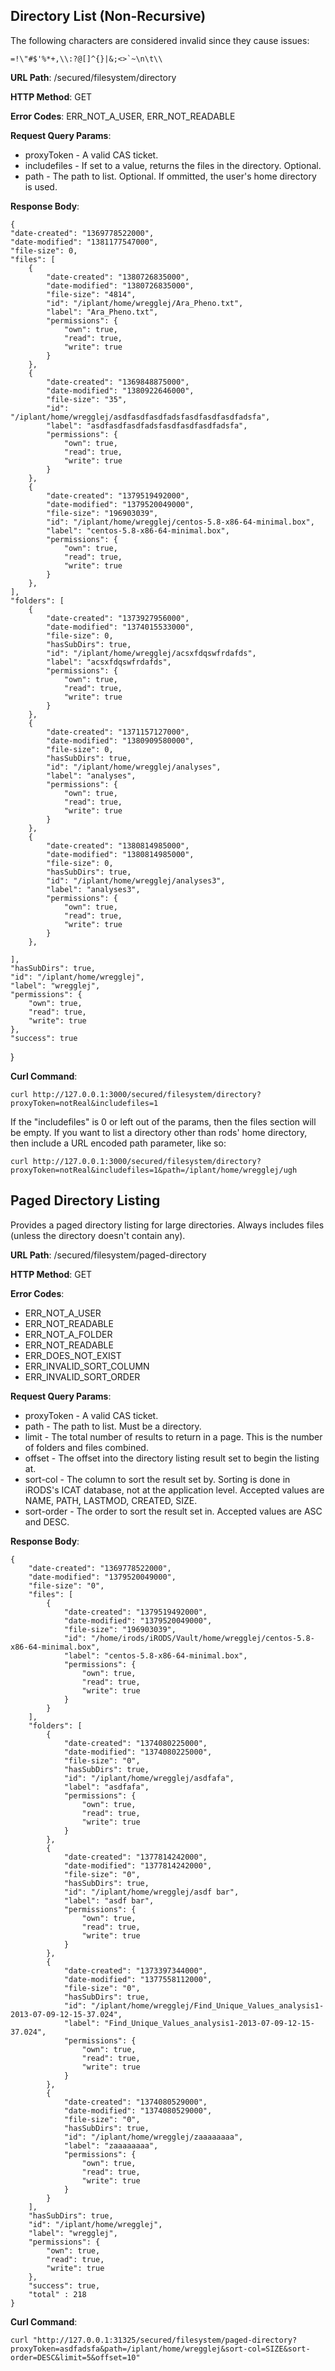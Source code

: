 Directory List (Non-Recursive)
------------------------------

The following characters are considered invalid since they cause issues:

    =!\"#$'%*+,\\:?@[]^{}|&;<>`~\n\t\\

__URL Path__: /secured/filesystem/directory

__HTTP Method__: GET

__Error Codes__: ERR_NOT_A_USER, ERR_NOT_READABLE

__Request Query Params__:

* proxyToken - A valid CAS ticket.
* includefiles - If set to a value, returns the files in the directory. Optional.
* path - The path to list. Optional. If ommitted, the user's home directory is used.

__Response Body__:

    {
    "date-created": "1369778522000",
    "date-modified": "1381177547000",
    "file-size": 0,
    "files": [
        {
            "date-created": "1380726835000",
            "date-modified": "1380726835000",
            "file-size": "4814",
            "id": "/iplant/home/wregglej/Ara_Pheno.txt",
            "label": "Ara_Pheno.txt",
            "permissions": {
                "own": true,
                "read": true,
                "write": true
            }
        },
        {
            "date-created": "1369848875000",
            "date-modified": "1380922646000",
            "file-size": "35",
            "id": "/iplant/home/wregglej/asdfasdfasdfadsfasdfasdfasdfadsfa",
            "label": "asdfasdfasdfadsfasdfasdfasdfadsfa",
            "permissions": {
                "own": true,
                "read": true,
                "write": true
            }
        },
        {
            "date-created": "1379519492000",
            "date-modified": "1379520049000",
            "file-size": "196903039",
            "id": "/iplant/home/wregglej/centos-5.8-x86-64-minimal.box",
            "label": "centos-5.8-x86-64-minimal.box",
            "permissions": {
                "own": true,
                "read": true,
                "write": true
            }
        },
    ],
    "folders": [
        {
            "date-created": "1373927956000",
            "date-modified": "1374015533000",
            "file-size": 0,
            "hasSubDirs": true,
            "id": "/iplant/home/wregglej/acsxfdqswfrdafds",
            "label": "acsxfdqswfrdafds",
            "permissions": {
                "own": true,
                "read": true,
                "write": true
            }
        },
        {
            "date-created": "1371157127000",
            "date-modified": "1380909580000",
            "file-size": 0,
            "hasSubDirs": true,
            "id": "/iplant/home/wregglej/analyses",
            "label": "analyses",
            "permissions": {
                "own": true,
                "read": true,
                "write": true
            }
        },
        {
            "date-created": "1380814985000",
            "date-modified": "1380814985000",
            "file-size": 0,
            "hasSubDirs": true,
            "id": "/iplant/home/wregglej/analyses3",
            "label": "analyses3",
            "permissions": {
                "own": true,
                "read": true,
                "write": true
            }
        },

    ],
    "hasSubDirs": true,
    "id": "/iplant/home/wregglej",
    "label": "wregglej",
    "permissions": {
        "own": true,
        "read": true,
        "write": true
    },
    "success": true
}

__Curl Command__:

    curl http://127.0.0.1:3000/secured/filesystem/directory?proxyToken=notReal&includefiles=1

If the "includefiles" is 0 or left out of the params, then the files section will be empty.
If you want to list a directory other than rods' home directory, then include a URL encoded
path parameter, like so:

    curl http://127.0.0.1:3000/secured/filesystem/directory?proxyToken=notReal&includefiles=1&path=/iplant/home/wregglej/ugh


Paged Directory Listing
-----------------------

Provides a paged directory listing for large directories. Always includes files (unless the directory doesn't contain any).

__URL Path__: /secured/filesystem/paged-directory

__HTTP Method__: GET

__Error Codes__:

* ERR_NOT_A_USER
* ERR_NOT_READABLE
* ERR_NOT_A_FOLDER
* ERR_NOT_READABLE
* ERR_DOES_NOT_EXIST
* ERR_INVALID_SORT_COLUMN
* ERR_INVALID_SORT_ORDER

__Request Query Params__:

* proxyToken - A valid CAS ticket.
* path - The path to list. Must be a directory.
* limit - The total number of results to return in a page. This is the number of folders and files combined.
* offset - The offset into the directory listing result set to begin the listing at.
* sort-col - The column to sort the result set by. Sorting is done in iRODS's ICAT database, not at the application level. Accepted values are NAME, PATH, LASTMOD, CREATED, SIZE.
* sort-order - The order to sort the result set in. Accepted values are ASC and DESC.

__Response Body__:

    {
        "date-created": "1369778522000",
        "date-modified": "1379520049000",
        "file-size": "0",
        "files": [
            {
                "date-created": "1379519492000",
                "date-modified": "1379520049000",
                "file-size": "196903039",
                "id": "/home/irods/iRODS/Vault/home/wregglej/centos-5.8-x86-64-minimal.box",
                "label": "centos-5.8-x86-64-minimal.box",
                "permissions": {
                    "own": true,
                    "read": true,
                    "write": true
                }
            }
        ],
        "folders": [
            {
                "date-created": "1374080225000",
                "date-modified": "1374080225000",
                "file-size": "0",
                "hasSubDirs": true,
                "id": "/iplant/home/wregglej/asdfafa",
                "label": "asdfafa",
                "permissions": {
                    "own": true,
                    "read": true,
                    "write": true
                }
            },
            {
                "date-created": "1377814242000",
                "date-modified": "1377814242000",
                "file-size": "0",
                "hasSubDirs": true,
                "id": "/iplant/home/wregglej/asdf bar",
                "label": "asdf bar",
                "permissions": {
                    "own": true,
                    "read": true,
                    "write": true
                }
            },
            {
                "date-created": "1373397344000",
                "date-modified": "1377558112000",
                "file-size": "0",
                "hasSubDirs": true,
                "id": "/iplant/home/wregglej/Find_Unique_Values_analysis1-2013-07-09-12-15-37.024",
                "label": "Find_Unique_Values_analysis1-2013-07-09-12-15-37.024",
                "permissions": {
                    "own": true,
                    "read": true,
                    "write": true
                }
            },
            {
                "date-created": "1374080529000",
                "date-modified": "1374080529000",
                "file-size": "0",
                "hasSubDirs": true,
                "id": "/iplant/home/wregglej/zaaaaaaaa",
                "label": "zaaaaaaaa",
                "permissions": {
                    "own": true,
                    "read": true,
                    "write": true
                }
            }
        ],
        "hasSubDirs": true,
        "id": "/iplant/home/wregglej",
        "label": "wregglej",
        "permissions": {
            "own": true,
            "read": true,
            "write": true
        },
        "success": true,
        "total" : 218
    }

__Curl Command__:

    curl "http://127.0.0.1:31325/secured/filesystem/paged-directory?proxyToken=asdfadsfa&path=/iplant/home/wregglej&sort-col=SIZE&sort-order=DESC&limit=5&offset=10"